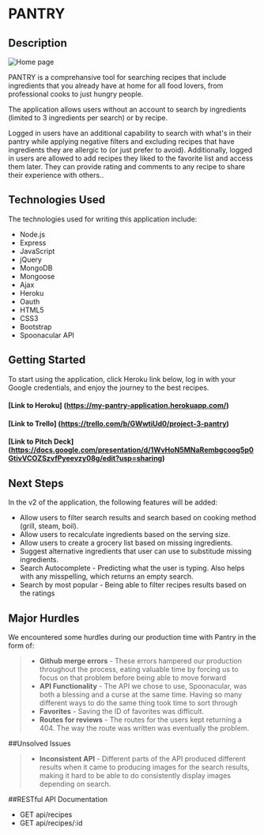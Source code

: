 # PANTRY

## Description
![Home page](http://i.imgur.com/ysgCrL8.png)

PANTRY is a comprehansive tool for searching recipes that include ingredients that you already have at home for all food lovers, from professional cooks to just hungry people.

The application allows users without an account to search by ingredients (limited to 3 ingredients per search) or by recipe.

Logged in users have an additional capability to search with what's in their pantry while applying negative filters and excluding recipes that have ingredients they are allergic to (or just prefer to avoid). Additionally, logged in users are allowed to add recipes they liked to the favorite list and access them later. They can provide rating and comments to any recipe to share their experience with others..



## Technologies Used

The technologies used for writing this application include: 

- Node.js
- Express
- JavaScript
- jQuery
- MongoDB
- Mongoose
- Ajax
- Heroku
- Oauth
- HTML5
- CSS3
- Bootstrap
- Spoonacular API

## Getting Started

To start using the application, click Heroku link below, log in with your Google credentials, and enjoy the journey to the best recipes. 

#### [Link to Heroku] (https://my-pantry-application.herokuapp.com/)
#### [Link to Trello] (https://trello.com/b/GWwtiUd0/project-3-pantry)
#### [Link to Pitch Deck] (https://docs.google.com/presentation/d/1WvHoN5MNaRembgcoog5p0GtivVCOZSzvfPyeevzy08g/edit?usp=sharing)



## Next Steps

In the v2 of the application, the following features will be added:

- Allow users to filter search results and search based on cooking method (grill, steam, boil).
- Allow users to recalculate ingredients based on the serving size.
- Allow users to create a grocery list based on missing ingredients.
- Suggest alternative ingredients that user can use to substitude missing ingredients.
- Search Autocomplete - Predicting what the user is typing. Also helps with any misspelling, which returns an empty search. 
- Search by most popular - Being able to filter recipes results based on the ratings

## Major Hurdles
We encountered some hurdles during our production time with Pantry in the form of:
> * **Github merge errors** - These errors hampered our production throughout the process, eating valuable time by forcing us to focus on that problem before being able to move forward
> * **API Functionality** - The API we chose to use, Spoonacular, was both a blessing and a curse at the same time. Having so many different ways to do the same thing took time to sort through
> * **Favorites** - Saving the ID of favorites was difficult. 
> * **Routes for reviews** - The routes for the users kept returning a 404. The way the route was written was eventually the problem.

##Unsolved Issues
> * **Inconsistent API** - Different parts of the API produced different results when it came to producing images for the search results, making it hard to be able to do consistently display images depending on search.

##RESTful API Documentation
- GET api/recipes
- GET api/recipes/:id
